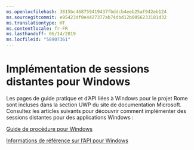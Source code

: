 ```yaml
---
ms.openlocfilehash: 3815bc468759419437fbddcb4eeb25af942eb124
ms.sourcegitcommit: e95423df0e4427377ab74dbd12b0056233181d32
ms.translationtype: HT
ms.contentlocale: fr-FR
ms.lasthandoff: 06/14/2019
ms.locfileid: "58907361"
---
```

# <a name="implementing-remote-sessions-for-windows"></a>Implémentation de sessions distantes pour Windows

Les pages de guide pratique et d’API liées à Windows pour le projet Rome sont incluses dans la section UWP du site de documentation Microsoft. Consultez les articles suivants pour découvrir comment implémenter des sessions distantes pour des applications Windows :

[Guide de procédure pour Windows](https://docs.microsoft.com/windows/uwp/launch-resume/remote-sessions)

[Informations de référence sur l’API pour Windows](https://docs.microsoft.com/uwp/api/windows.system.remotesystems.remotesystemsession)